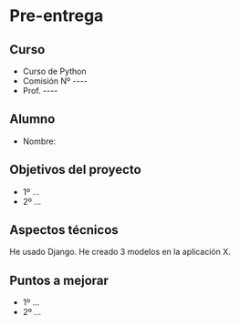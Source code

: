 # Pre-entrega

## Curso

- Curso de Python
- Comisión Nº ----
- Prof. ----

## Alumno

- Nombre:

## Objetivos del proyecto

- 1º ...
- 2º ...

## Aspectos técnicos

He usado Django. He creado 3 modelos en la aplicación X.

## Puntos a mejorar

- 1º ...
- 2º ...